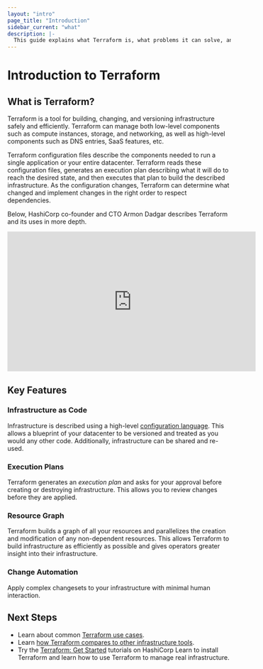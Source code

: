 ```yaml
---
layout: "intro"
page_title: "Introduction"
sidebar_current: "what"
description: |-
  This guide explains what Terraform is, what problems it can solve, and how it compares to existing software.
---
```


# Introduction to Terraform

## What is Terraform?

Terraform is a tool for building, changing, and versioning infrastructure
safely and efficiently. Terraform can manage both low-level components such as compute instances, storage, and networking, as well as high-level components such as DNS entries, SaaS features, etc.

Terraform configuration files describe the components needed to run a single application or your entire datacenter. Terraform reads these configuration files, generates an execution plan describing what it will do to reach the desired state, and then executes that plan to build the described infrastructure. As the configuration changes, Terraform can determine what changed and implement changes in the right order to respect dependencies.

Below, HashiCorp co-founder and CTO Armon Dadgar describes Terraform and its uses in more depth.

<iframe src="https://www.youtube.com/embed/h970ZBgKINg" frameborder="0" allowfullscreen="true"  width="560" height="315" ></iframe>



## Key Features

### Infrastructure as Code

Infrastructure is described using a high-level [configuration language](/docs/language/index.html). This allows a blueprint of your datacenter to be versioned and treated as you would any other code. Additionally, infrastructure can be shared and re-used.

### Execution Plans

Terraform generates an _execution plan_ and asks for your approval before creating or destroying infrastructure. This allows you to review changes  before they are applied.

### Resource Graph

Terraform builds a graph of all your resources and parallelizes the creation
and modification of any non-dependent resources. This allows Terraform to
build infrastructure as efficiently as possible and gives operators greater insight into their infrastructure.

### Change Automation

Apply complex changesets to your infrastructure with minimal human interaction.



## Next Steps

- Learn about common [Terraform use cases](/intro/use-cases.html).
- Learn [how Terraform compares to other infrastructure tools](/intro/vs/index.html).
- Try the [Terraform: Get Started](https://learn.hashicorp.com/collections/terraform/aws-get-started) tutorials on HashiCorp Learn to install Terraform and learn how to use Terraform to manage real infrastructure.
